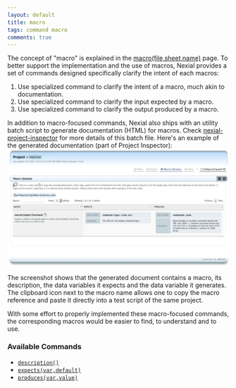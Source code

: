 ```yaml
---
layout: default
title: macro
tags: command macro
comments: true
---
```


The concept of "macro" is explained in the [macro(file,sheet,name)](../base/macro(file,sheet,name)) page. To better 
support the implementation and the use of macros, Nexial provides a set of commands designed specifically clarify the
intent of each macros:
1. Use specialized command to clarify the intent of a macro, much akin to documentation.
2. Use specialized command to clarify the input expected by a macro.
2. Use specialized command to clarify the output produced by a macro.

In addition to macro-focused commands, Nexial also ships with an utility batch script to generate documentation (HTML)
for macros. Check [nexial-project-inspector](../../userguide/BatchFiles#nexial-project-inspectorcmd--nexial-project-inspectorsh)
for more details of this batch file. Here's an example of the generated documentation (part of Project Inspector):<br/>
![](image/macro_01.png)

The screenshot shows that the generated document contains a macro, its description, the data variables it expects and
the data variable it generates. The clipboard icon next to the macro name allows one to copy the macro reference and
paste it directly into a test script of the same project.

With some effort to properly implemented these macro-focused commands, the corresponding macros would be easier to 
find, to understand and to use.


### Available Commands
- [`description()`](description())
- [`expects(var,default)`](expects(var,default))
- [`produces(var,value)`](produces(var,value))
